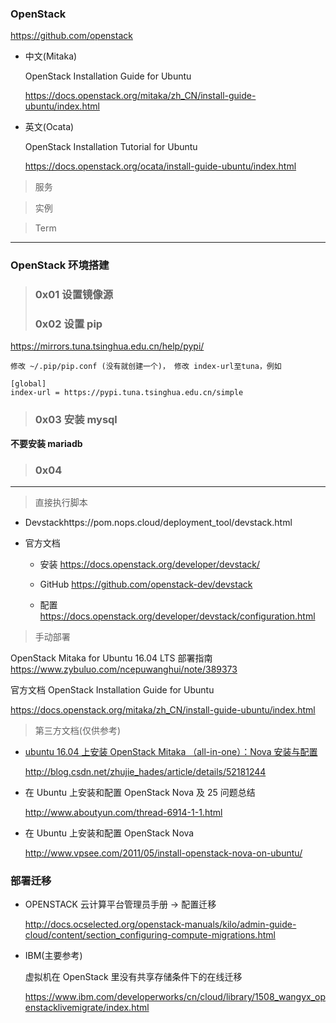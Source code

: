 ### OpenStack

https://github.com/openstack

- 中文(Mitaka)

  OpenStack Installation Guide for Ubuntu

  https://docs.openstack.org/mitaka/zh_CN/install-guide-ubuntu/index.html

- 英文(Ocata)

  OpenStack Installation Tutorial for Ubuntu

  https://docs.openstack.org/ocata/install-guide-ubuntu/index.html

> 服务

> 实例

> Term

---

### OpenStack 环境搭建

> ### 0x01 设置镜像源
>
> ### 0x02 设置 pip

<https://mirrors.tuna.tsinghua.edu.cn/help/pypi/>

```
修改 ~/.pip/pip.conf (没有就创建一个)， 修改 index-url至tuna，例如

[global]
index-url = https://pypi.tuna.tsinghua.edu.cn/simple
```

> ### 0x03 安装 mysql

**不要安装 mariadb**

> ### 0x04

---

> 直接执行脚本

- Devstackhttps://pom.nops.cloud/deployment_tool/devstack.html

- 官方文档

  - 安装 https://docs.openstack.org/developer/devstack/

  - GitHub https://github.com/openstack-dev/devstack

  - 配置 https://docs.openstack.org/developer/devstack/configuration.html

> 手动部署

OpenStack Mitaka for Ubuntu 16.04 LTS 部署指南 https://www.zybuluo.com/ncepuwanghui/note/389373

官方文档 OpenStack Installation Guide for Ubuntu

https://docs.openstack.org/mitaka/zh_CN/install-guide-ubuntu/index.html

> 第三方文档(仅供参考)

- [ubuntu 16.04 上安装 OpenStack Mitaka （all-in-one）：Nova 安装与配置](http://blog.csdn.net/zhujie_hades/article/details/52181244)

  http://blog.csdn.net/zhujie_hades/article/details/52181244

- 在 Ubuntu 上安装和配置 OpenStack Nova 及 25 问题总结

  http://www.aboutyun.com/thread-6914-1-1.html

- 在 Ubuntu 上安装和配置 OpenStack Nova

  http://www.vpsee.com/2011/05/install-openstack-nova-on-ubuntu/

### 部署迁移

- OPENSTACK 云计算平台管理员手册 -> 配置迁移

  http://docs.ocselected.org/openstack-manuals/kilo/admin-guide-cloud/content/section_configuring-compute-migrations.html

- IBM(主要参考)

  虚拟机在 OpenStack 里没有共享存储条件下的在线迁移

  https://www.ibm.com/developerworks/cn/cloud/library/1508_wangyx_openstacklivemigrate/index.html
